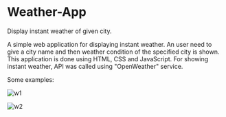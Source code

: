 # Weather-App
Display instant weather of given city.

A simple web application for displaying instant weather. An user need to give a city name and then weather condition of the specified city
is shown. This application is done using HTML, CSS and JavaScript. For showing instant weather, API was called using "OpenWeather" service.

Some examples:


![w1](https://user-images.githubusercontent.com/50205848/70826039-20fd4280-1e10-11ea-81a3-a673ed0ec380.PNG)

![w2](https://user-images.githubusercontent.com/50205848/70826755-e694a500-1e11-11ea-957d-50edc01bc2c7.PNG)
